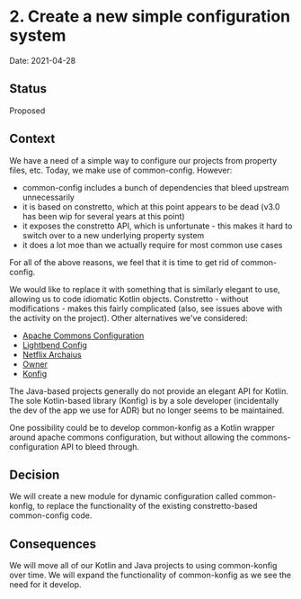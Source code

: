 # 2. Create a new simple configuration system

Date: 2021-04-28

## Status

Proposed

## Context

We have a need of a simple way to configure our projects from property files, etc. Today, we make use of
common-config. However:
- common-config includes a bunch of dependencies that bleed upstream unnecessarily
- it is based on constretto, which at this point appears to be dead (v3.0 has been wip for several years at this
  point)
- it exposes the constretto API, which is unfortunate - this makes it hard to switch over to a new underlying
  property system
- it does a lot moe than we actually require for most common use cases

For all of the above reasons, we feel that it is time to get rid of common-config.

We would like to replace it with something that is similarly elegant to use, allowing us to code idiomatic
Kotlin objects. Constretto - without modifications - makes this fairly complicated (also, see issues above with
the activity on the project). Other alternatives we've considered:
- [Apache Commons Configuration](http://commons.apache.org/proper/commons-configuration/)
- [Lightbend Config](https://github.com/lightbend/config)
- [Netflix Archaius](https://github.com/Netflix/archaius)
- [Owner](http://owner.aeonbits.org/docs/usage/)
- [Konfig](https://github.com/npryce/konfig)

The Java-based projects generally do not provide an elegant API for Kotlin. The sole Kotlin-based library (Konfig)
is by a sole developer (incidentally the dev of the app we use for ADR) but no longer seems to be maintained.

One possibility could be to develop common-konfig as a Kotlin wrapper around apache commons configuration, but
without allowing the commons-configuration API to bleed through.

## Decision

We will create a new module for dynamic configuration called common-konfig, to replace the functionality
of the existing constretto-based common-config code.

## Consequences

We will move all of our Kotlin and Java projects to using common-konfig over time. We will expand the functionality
of common-konfig as we see the need for it develop.
